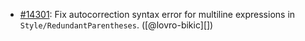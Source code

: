 * [#14301](https://github.com/rubocop/rubocop/issues/14301): Fix autocorrection syntax error for multiline expressions in `Style/RedundantParentheses`. ([@lovro-bikic][])
